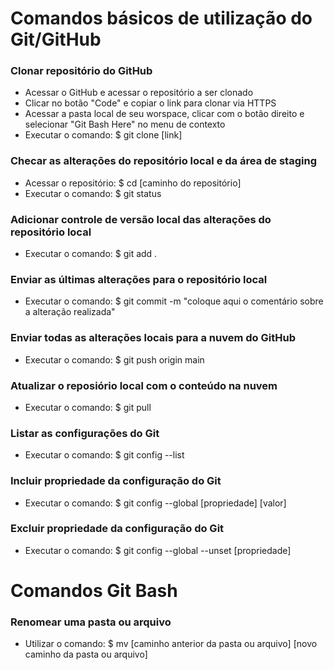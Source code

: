 # Comandos básicos de utilização do Git/GitHub
### Clonar repositório do GitHub
- Acessar o GitHub e acessar o repositório a ser clonado
- Clicar no botão "Code" e copiar o link para clonar via HTTPS
- Acessar a pasta local de seu worspace, clicar com o botão direito e selecionar "Git Bash Here" no menu de contexto
- Executar o comando: $ git clone [link]
### Checar as alterações do repositório local e da área de staging
- Acessar o repositório: $ cd [caminho do repositório]
- Executar o comando: $ git status
### Adicionar controle de versão local das alterações do repositório local
- Executar o comando: $ git add .
### Enviar as últimas alterações para o repositório local
- Executar o comando: $ git commit -m "coloque aqui o comentário sobre a alteração realizada"
### Enviar todas as alterações locais para a nuvem do GitHub
- Executar o comando: $ git push origin main
### Atualizar o reposiório local com o conteúdo na nuvem
- Executar o comando: $ git pull
### Listar as configurações do Git
- Executar o comando: $ git config --list
### Incluir propriedade da configuração do Git
- Executar o comando: $ git config --global [propriedade] [valor]
### Excluir propriedade da configuração do Git
- Executar o comando: $ git config --global --unset [propriedade]
# Comandos Git Bash
### Renomear uma pasta ou arquivo
- Utilizar o comando: $ mv [caminho anterior da pasta ou arquivo] [novo caminho da pasta ou arquivo]
